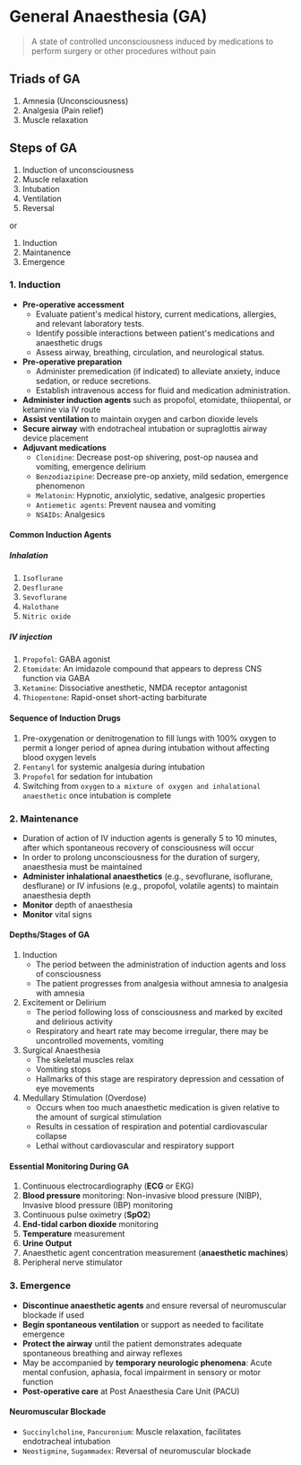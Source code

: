 # General Anaesthesia (GA)

> A state of controlled unconsciousness induced by medications to perform surgery or other procedures without pain

## Triads of GA

1. Amnesia (Unconsciousness)
1. Analgesia (Pain relief)
1. Muscle relaxation

## Steps of GA

1. Induction of unconsciousness
1. Muscle relaxation
1. Intubation
1. Ventilation
1. Reversal

or

1. Induction
1. Maintanence
1. Emergence

### 1. Induction

- **Pre-operative accessment**
  - Evaluate patient's medical history, current medications, allergies, and relevant laboratory tests.
  - Identify possible interactions between patient's medications and anaesthetic drugs
  - Assess airway, breathing, circulation, and neurological status.
- **Pre-operative preparation**
  - Administer premedication (if indicated) to alleviate anxiety, induce sedation, or reduce secretions.
  - Establish intravenous access for fluid and medication administration.
- **Administer induction agents** such as propofol, etomidate, thiiopental, or ketamine via IV route
- **Assist ventilation** to maintain oxygen and carbon dioxide levels
- **Secure airway** with endotracheal intubation or supraglottis airway device placement
- **Adjuvant medications**
  - `Clonidine`: Decrease post-op shivering, post-op nausea and vomiting, emergence delirium
  - `Benzodiazipine`: Decrease pre-op anxiety, mild sedation, emergence phenomenon
  - `Melatonin`: Hypnotic, anxiolytic, sedative, analgesic properties
  - `Antiemetic agents`: Prevent nausea and vomiting
  - `NSAIDs`: Analgesics

#### Common Induction Agents

##### Inhalation

1. `Isoflurane`
1. `Desflurane`
1. `Sevoflurane`
1. `Halothane`
1. `Nitric oxide`

##### IV injection

1. `Propofol`: GABA agonist
1. `Etomidate`: An imidazole compound that appears to depress CNS function via GABA
1. `Ketamine`: Dissociative anesthetic, NMDA receptor antagonist
1. `Thiopentone`: Rapid-onset short-acting barbiturate

#### Sequence of Induction Drugs

1. Pre-oxygenation or denitrogenation to fill lungs with 100% oxygen to permit a longer period of apnea during intubation without affecting blood oxygen levels
1. `Fentanyl` for systemic analgesia during intubation
1. `Propofol` for sedation for intubation
1. Switching from `oxygen` to `a mixture of oxygen and inhalational anaesthetic` once intubation is complete

### 2. Maintenance

- Duration of action of IV induction agents is generally 5 to 10 minutes, after which spontaneous recovery of consciousness will occur
- In order to prolong unconsciousness for the duration of surgery, anaesthesia must be maintained
- **Administer inhalational anaesthetics** (e.g., sevoflurane, isoflurane, desflurane) or IV infusions (e.g., propofol, volatile agents) to maintain anaesthesia depth
- **Monitor** depth of anaesthesia
- **Monitor** vital signs

#### Depths/Stages of GA

1. Induction
   - The period between the administration of induction agents and loss of consciousness
   - The patient progresses from analgesia without amnesia to analgesia with amnesia
1. Excitement or Delirium
   - The period following loss of consciousness and marked by excited and delirious activity
   - Respiratory and heart rate may become irregular, there may be uncontrolled movements, vomiting
1. Surgical Anaesthesia
   - The skeletal muscles relax
   - Vomiting stops
   - Hallmarks of this stage are respiratory depression and cessation of eye movements
1. Medullary Stimulation (Overdose)
   - Occurs when too much anaesthetic medication is given relative to the amount of surgical stimulation
   - Results in cessation of respiration and potential cardiovascular collapse
   - Lethal without cardiovascular and respiratory support

#### Essential Monitoring During GA

1. Continuous electrocardiography (**ECG** or EKG)
1. **Blood pressure** monitoring: Non-invasive blood pressure (NIBP), Invasive blood pressure (IBP) monitoring
1. Continuous pulse oximetry (**SpO2**)
1. **End-tidal carbon dioxide** monitoring
1. **Temperature** measurement
1. **Urine Output**
1. Anaesthetic agent concentration measurement (**anaesthetic machines**)
1. Peripheral nerve stimulator

### 3. Emergence

- **Discontinue anaesthetic agents** and ensure reversal of neuromuscular blockade if used
- **Begin spontaneous ventilation** or support as needed to facilitate emergence
- **Protect the airway** until the patient demonstrates adequate spontaneous breathing and airway reflexes
- May be accompanied by **temporary neurologic phenomena**: Acute mental confusion, aphasia, focal impairment in sensory or motor function
- **Post-operative care** at Post Anaesthesia Care Unit (PACU)

#### Neuromuscular Blockade

- `Succinylcholine`, `Pancuronium`: Muscle relaxation, facilitates endotracheal intubation
- `Neostigmine`, `Sugammadex`: Reversal of neuromuscular blockade
